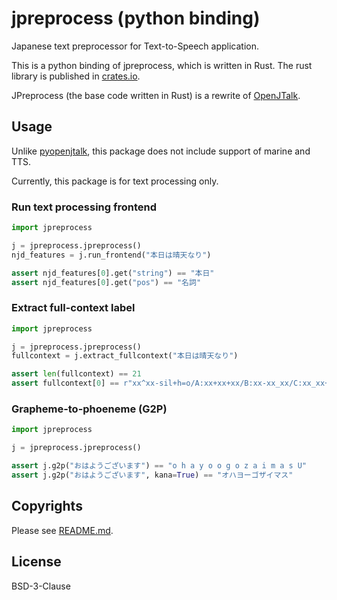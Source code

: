 # jpreprocess (python binding)

Japanese text preprocessor for Text-to-Speech application.

This is a python binding of jpreprocess, which is written in Rust.
The rust library is published in [crates.io](https://crates.io/crates/jpreprocess).

JPreprocess (the base code written in Rust) is a rewrite of [OpenJTalk](http://open-jtalk.sourceforge.net/).

## Usage

Unlike [pyopenjtalk](https://pypi.org/project/pyopenjtalk/), this package does not include support of marine and TTS.

Currently, this package is for text processing only.

### Run text processing frontend

```python
import jpreprocess

j = jpreprocess.jpreprocess()
njd_features = j.run_frontend("本日は晴天なり")

assert njd_features[0].get("string") == "本日"
assert njd_features[0].get("pos") == "名詞"
```

### Extract full-context label

```python
import jpreprocess

j = jpreprocess.jpreprocess()
fullcontext = j.extract_fullcontext("本日は晴天なり")

assert len(fullcontext) == 21
assert fullcontext[0] == r"xx^xx-sil+h=o/A:xx+xx+xx/B:xx-xx_xx/C:xx_xx+xx/D:xx+xx_xx/E:xx_xx!xx_xx-xx/F:xx_xx#xx_xx@xx_xx|xx_xx/G:5_1%0_xx_xx/H:xx_xx/I:xx-xx@xx+xx&xx-xx|xx+xx/J:2_11/K:1+2-11"
```

### Grapheme-to-phoeneme (G2P)

```python
import jpreprocess

j = jpreprocess.jpreprocess()

assert j.g2p("おはようございます") == "o h a y o o g o z a i m a s U"
assert j.g2p("おはようございます", kana=True) == "オハヨーゴザイマス"
```

## Copyrights

Please see [README.md](https://github.com/jpreprocess/jpreprocess/blob/main/README.md).

## License

BSD-3-Clause
